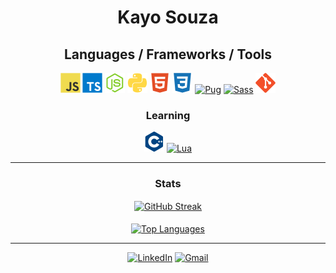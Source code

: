<div align="center">

# Kayo Souza

</div>

<div align="center">

## Languages / Frameworks / Tools

<img height="32" width="32" alt="JavaScript" title="JavaScript" src="https://raw.githubusercontent.com/devicons/devicon/master/icons/javascript/javascript-original.svg">
<a href="https://www.typescriptlang.org/"><img height="32" width="32" alt="TypeScript" title="TypeScript" src="https://raw.githubusercontent.com/devicons/devicon/master/icons/typescript/typescript-original.svg"></a>
<a href="https://nodejs.org/en/"><img height="32" width="32" alt="Node.js" title="Node.js" src="https://raw.githubusercontent.com/devicons/devicon/master/icons/nodejs/nodejs-plain.svg"></a>
<a href="https://www.python.org/"><img height="32" width="32" alt="Python" title="Python" src="https://raw.githubusercontent.com/devicons/devicon/master/icons/python/python-plain.svg"></a>
<img height="32" width="32" alt="HTML" title="HTML" src="https://raw.githubusercontent.com/devicons/devicon/master/icons/html5/html5-plain.svg"></a>
<img height="32" width="32" alt="CSS" title="CSS" src="https://raw.githubusercontent.com/devicons/devicon/master/icons/css3/css3-plain.svg">
<a href="https://pugjs.org/"><img height="32" width="32" alt="Pug" title="Pug" src="https://skillicons.dev/icons?i=pug"></a>
<a href="https://sass-lang.com/"><img height="32" width="32" alt="Sass" title="Sass" src="https://skillicons.dev/icons?i=sass"></a>
<img height="32" width="32" alt="Git" title="Git" src="https://raw.githubusercontent.com/devicons/devicon/master/icons/git/git-plain.svg">


### Learning

<a href="https://cplusplus.com/"><img height="32" width="32" alt="C++" title="C++" src="https://raw.githubusercontent.com/devicons/devicon/master/icons/cplusplus/cplusplus-plain.svg"></a>
<a href="https://www.lua.org/"><img height="32" width="32" alt="Lua" title="Lua" src="https://upload.wikimedia.org/wikipedia/commons/c/cf/Lua-Logo.svg"></a>

</div>

<hr>

<div align="center">

### Stats

<div align="center">

<a href="https://git.io/streak-stats"><img align="center" alt="GitHub Streak" src="https://github-readme-streak-stats.herokuapp.com?user=Alphka&theme=dark&border_radius=5&date_format=M%20j%5B%2C%20Y%5D"></a>
<br>
<br>
<a href="https://github.com/anuraghazra/github-readme-stats"><img align="center" alt="Top Languages" src="https://github-readme-stats.vercel.app/api/top-langs/?username=Alphka&layout=compact&langs_count=8&theme=dark&border_radius=5&hide=procfile"></a>

</div>
</div>

<hr>

<div align="center">

<a href="https://www.linkedin.com/in/kayosouza"><img alt="LinkedIn" src="https://img.shields.io/badge/LinkedIn-0077B5?style=for-the-badge&logo=linkedin&logoColor=white"></a>
<a href="mailto:kayo.felipe.souza2014@gmail.com"><img alt="Gmail" src="https://img.shields.io/badge/Gmail-333?style=for-the-badge&logo=gmail&logoColor=white"></a>

</div>
